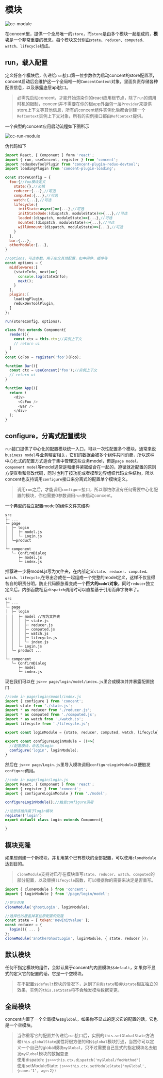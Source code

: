# 模块
![cc-module](/concent-doc/img/module-lifecycle.png) 

在concent里，提供一个全局唯一的`store`，而`store`是由多个模块一起组成的，**模块**是一个非常重要的概念，每个模块又分别由`state`、`reducer`、`computed`、`watch`、`lifecycle`组成。

## run，载入配置
定义好各个模块后，传递给`run`接口第一位参数作为启动concent的store配置项，concent启动后会维护这一个全局唯一的`ConcentContext`对象，里面负责存储各种配置信息，以及暴露底层api接口。   
> 必需先启动concent，才能开始渲染你的react应用根节点，除了`run`的调用时机的限制，concent并不需要在你的根app外面包一层`Provider`来提供store上下文等其他信息，所有的concent组件实例化后都会创建一个`RefContext`实例上下文对象，所有的实例接口都由`RefContext`提供。   

一个典型的concent应用启动流程如下图所示

![cc-run-module](/concent-doc/img/cc-run-module-v1.png)

伪代码如下
```js
import React, { Component } form 'react';
import { run, useConcent, register } from 'concent';
import reduxDevToolPlugin from 'concent-plugin-redux-devtool';
import loadingPlugin from 'concent-plugin-loading';

const storeConfig = {
  foo:{//foo模块定义
    state:{},//必填
    reducer:{...},//可选
    computed:{...},//可选
    watch:{...},//可选
    lifecycle:{
      initState:async()=>{...},//可选
      initStateDode:(dispatch, moduleState)=>{...},//可选
      loaded:(dispatch, moduleState)=>{...},//可选
      mounted:(dispatch, moduleState)=>{...},//可选
      willUnmount:(dispatch, moduleState)=>{...},//可选
    }
  },
  bar:{...},
  otherModule:{...},
}

//options，可选参数，用于定义其他配置，如中间件、插件等
const options = {
  middlewares:[
    (stateInfo, next)=>{
      console.log(stateInfo);
      next();
    }
  ],
  plugins:[
    loadingPlugin,
    reduxDevToolPlugin,
  ]
};

run(storeConfig, options);

class Foo extends Component{
  render(){
    const ctx = this.ctx;//实例上下文
    // return ui
  }
}
const CcFoo = register('foo')(Foo);

function Bar(){
  const ctx = useConcent('foo');//实例上下文
  // return ui
}

function App(){
  return (
    <div>
      <CcFoo />
      <Bar />
    </div>
  );
}

```

## configure，分离式配置模块
`run`接口提供了中心化的配置模块统一入口，可以一次性配置多个模块，通常来说`business model`与业务精密相关，它们的数据会被多个组件共同消费，所以这种中心化式的配置方式适合于集中管理这些业务model，但是`page model`、`component model`等model通常是和组件紧密结合在一起的，遵循就近配置的原则方便查看和修改代码，同时也利于按功能或者模型边界组织代码文件结构，所以concent也支持调用`configure`接口来分离式的配置单个模块定义。
> 调用`run`之后，才能调用`configure`接口，所以哪怕你没有任何需要中心化配置的模块，你也需要0参数调用`run`来启动concent。

一个典型的独立配置model的组件文件夹结构
```
src
├─ ...
└─ page
│  ├─ login
│  │  ├─ model.js
│  │  └─ Login.js
│  └─product
│  
└─ component
   └─ ConfirmDialog
      ├─ model.js
      └─ index.js
```
推荐进一步将model.js写为文件夹，在内部定义`state`、`reducer`、`computed`、`watch`、`lifecycle`,在导出合成在一起组成一个完整的model定义，这样不仅显得各自的职责分明，防止代码膨胀看变成一个**巨大的`model`对象**，同时`reducer`独立定义后，内部函数相互`dispatch`调用时可以直接基于引用而非字符串了。
```js{5}
src
├─ ...
└─ page
│  ├─ login
│  │  ├─ model //写为文件夹
│  │  │  ├─ state.js
│  │  │  ├─ reducer.js
│  │  │  ├─ computed.js
│  │  │  ├─ watch.js
│  │  │  ├─ lifecycle.js
│  │  │  └─ index.js
│  │  └─ Login.js
│  └─ product ...
│  
└─ component
   └─ ConfirmDialog
      ├─ model
      └─ index.js
```
现在我们可以在 `js>>> page/login/model/index.js`里合成模块并并暴露配置接口.
```js
//code in page/login/model/index.js
import { configure } from 'concent';
import state from './state.js'; 
import * as reducer from './reducer.js'; 
import * as computed from './computed.js'; 
import * as watch from './watch.js'; 
import lifecycle from './lifecycle.js'; 

export const loginModule = {state, reducer, computed, watch, lifecycle};

export const configureLoginModule = ()=>{
  //配置模块，命名为login
  configure('login', loginModule);
}

```
然后在 `js>>> page/Login.js`里导入模块调用`configureLoginModule`以便触发`configure`调用。
```js
//code in page/login/Login.js
import React, { Component } from 'react';
import { register } from 'concent';
import { configureLoginModule } from './model';

configureLoginModule();//触发configure调用

//注册该组件属于login模块
register('login')
export default class Login extends Component{

}
```

## 模块克隆
如果想创建一个新模块，并复用某个已有模块的全部配置，可以使用`cloneModule`达到目的。
> `cloneModule`支持对已存在模块重写`state`、`reducer`、`watch`、`computed`的部分配置，以及替换`lifecycle`函数，可以根据你的需要来决定是否重写。

```js
import { cloneModule } from 'concent';
import { loginModule } from '/page/login/model';

//完全克隆
cloneModule('ghostLogin', loginModule);

//选择性的覆盖掉某些原配置的克隆
const state = { token:'newInitValue' };
const reducer = {
  login(){ ... }
};
cloneModule('anotherGhostLogin', loginModule, { state, reducer });

```

## 默认模块
任何不指定模块的组件，会默认属于concent的内置模块`$$default`，如果你不显式的定义它的配置的话，它是一个空模块。
> 在不配置`$$default`模块的情况下，达到了`实例state`和`模块state`相互独立的效果，实例的`this.setState`将不会触发模块数据变更。

## 全局模块
concent内置了一个全局模块`$$global`，如果你不显式的定义它的配置的话，它也是一个空模块。
> 当你重写它的配置并传递给`run`接口后，实例的`this.setGlobalState`方法和`this.globalState`属性将很方便的和`$$global`模块打通，当然你可以定义一个自己的global模块`myGlobal`，只不过需要自己显式的指定模块名去触发`myGlobal`模块的数据变更    
>使用dispatch: `js>>>this.ctx.dispatch('myGlobal/fooMethod')`    
>使用setModuleState: `js>>>this.ctx.setModuleState('myGlobal', {name:'1', age:2})`    